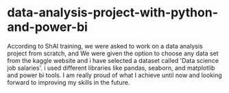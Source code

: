 # data-analysis-project-with-python-and-power-bi
According to ShAI training, we were asked to work on a data analysis project from scratch, and We were given the option to choose any data set from the kaggle website and i have selected a dataset called 'Data science job salaries'.
 i used different libraries like pandas, seaborn, and matplotlib and power bi tools.
 I am really proud of what I achieve until now and looking forward to improving my skills in the future.
